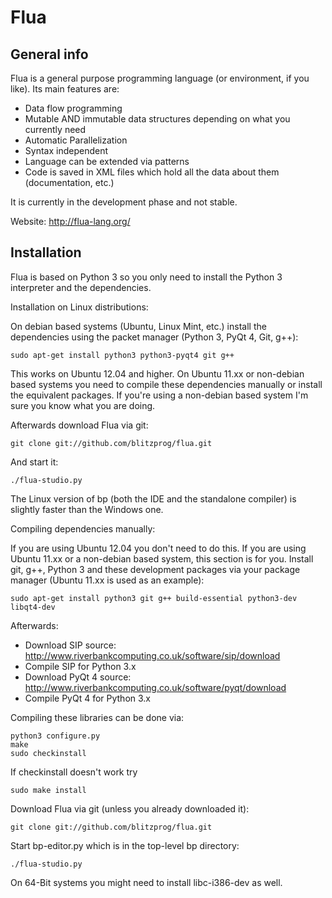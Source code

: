 Flua
====================

General info
---------------------

Flua is a general purpose programming language (or environment, if you like).
Its main features are:

 * Data flow programming
 * Mutable AND immutable data structures depending on what you currently need
 * Automatic Parallelization
 * Syntax independent
 * Language can be extended via patterns
 * Code is saved in XML files which hold all the data about them (documentation, etc.)

It is currently in the development phase and not stable.

Website: http://flua-lang.org/

Installation
---------------------
Flua is based on Python 3 so you only need to install the Python 3 interpreter and the dependencies.

Installation on Linux distributions:

On debian based systems (Ubuntu, Linux Mint, etc.) install the dependencies using the packet manager (Python 3, PyQt 4, Git, g++):

    sudo apt-get install python3 python3-pyqt4 git g++

This works on Ubuntu 12.04 and higher. On Ubuntu 11.xx or non-debian based systems you need to compile these dependencies manually or install the equivalent packages. If you're using a non-debian based system I'm sure you know what you are doing.

Afterwards download Flua via git:

    git clone git://github.com/blitzprog/flua.git

And start it:

    ./flua-studio.py

The Linux version of bp (both the IDE and the standalone compiler) is slightly faster than the Windows one.

Compiling dependencies manually:

If you are using Ubuntu 12.04 you don't need to do this. If you are using Ubuntu 11.xx or a non-debian based system, this section is for you.
Install git, g++, Python 3 and these development packages via your package manager (Ubuntu 11.xx is used as an example):

    sudo apt-get install python3 git g++ build-essential python3-dev libqt4-dev

Afterwards:

 * Download SIP source: http://www.riverbankcomputing.co.uk/software/sip/download
 * Compile SIP for Python 3.x
 * Download PyQt 4 source: http://www.riverbankcomputing.co.uk/software/pyqt/download
 * Compile PyQt 4 for Python 3.x
 
Compiling these libraries can be done via:

    python3 configure.py
    make
    sudo checkinstall

If checkinstall doesn't work try

    sudo make install

Download Flua via git (unless you already downloaded it):

    git clone git://github.com/blitzprog/flua.git
    
Start bp-editor.py which is in the top-level bp directory:
    
    ./flua-studio.py
    
On 64-Bit systems you might need to install libc-i386-dev as well.
